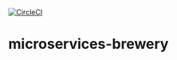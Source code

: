 [![CircleCI](https://circleci.com/gh/Thanthu/microservices-brewery/tree/master.svg?style=svg)](https://circleci.com/gh/Thanthu/microservices-brewery/tree/master)
# microservices-brewery
